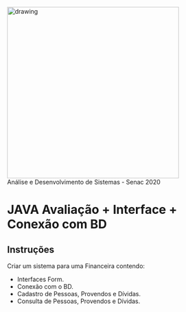 <img src="https://www.ead.senac.br/arquivo/api/download/publico/1134" alt="drawing" width="400"/><br>
Análise e Desenvolvimento de Sistemas - Senac 2020
# JAVA Avaliação + Interface + Conexão com BD

## Instruções
Criar um sistema para uma Financeira contendo:

- Interfaces Form.
- Conexão com o BD.
- Cadastro de Pessoas, Provendos e Dívidas.
- Consulta de Pessoas, Provendos e Dívidas.
